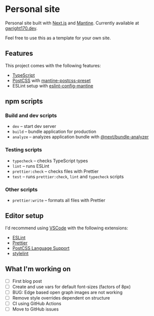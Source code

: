 # Personal site

Personal site built with [Next.js](https://nextjs.org/) and [Mantine](https://mantine.dev/). Currently available at [gwright170.dev](https://www.gwright170.dev).

Feel free to use this as a template for your own site.

## Features

This project comes with the following features:

- [TypeScript](https://www.typescriptlang.org/)
- [PostCSS](https://postcss.org/) with [mantine-postcss-preset](https://mantine.dev/styles/postcss-preset)
- ESLint setup with [eslint-config-mantine](https://github.com/mantinedev/eslint-config-mantine)

## npm scripts

### Build and dev scripts

- `dev` – start dev server
- `build` – bundle application for production
- `analyze` – analyzes application bundle with [@next/bundle-analyzer](https://www.npmjs.com/package/@next/bundle-analyzer)

### Testing scripts

- `typecheck` – checks TypeScript types
- `lint` – runs ESLint
- `prettier:check` – checks files with Prettier
- `test` – runs `prettier:check`, `lint` and `typecheck` scripts

### Other scripts

- `prettier:write` – formats all files with Prettier

## Editor setup

I'd recommend using [VSCode](https://code.visualstudio.com/) with the following extensions:

- [ESLint](https://marketplace.visualstudio.com/items?itemName=dbaeumer.vscode-eslint)
- [Prettier](https://marketplace.visualstudio.com/items?itemName=esbenp.prettier-vscode)
- [PostCSS Language Support](https://marketplace.visualstudio.com/items?itemName=csstools.postcss)
- [stylelint](https://marketplace.visualstudio.com/items?itemName=stylelint.vscode-stylelint)

## What I'm working on

- [ ] First blog post
- [ ] Create and use vars for default font-sizes (factors of 8px)
- [ ] BUG: Edge based open graph images are not working
- [ ] Remove style overrides dependent on structure
- [ ] CI using GitHub Actions
- [ ] Move to GitHub issues
